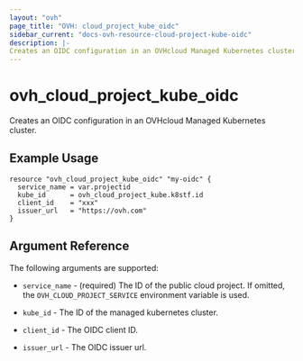 ```yaml
---
layout: "ovh"
page_title: "OVH: cloud_project_kube_oidc"
sidebar_current: "docs-ovh-resource-cloud-project-kube-oidc"
description: |-
Creates an OIDC configuration in an OVHcloud Managed Kubernetes cluster.
---
```


# ovh_cloud_project_kube_oidc

Creates an OIDC configuration in an OVHcloud Managed Kubernetes cluster.

## Example Usage

```hcl
resource "ovh_cloud_project_kube_oidc" "my-oidc" {
  service_name = var.projectid
  kube_id      = ovh_cloud_project_kube.k8stf.id
  client_id    = "xxx"
  issuer_url   = "https://ovh.com"
}
```

## Argument Reference

The following arguments are supported:

* `service_name` - (required) The ID of the public cloud project. If omitted,
  the `OVH_CLOUD_PROJECT_SERVICE` environment variable is used.

* `kube_id` - The ID of the managed kubernetes cluster.

* `client_id` - The OIDC client ID.

* `issuer_url` - The OIDC issuer url.
